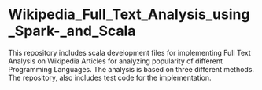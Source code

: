 # Wikipedia_Full_Text_Analysis_using_Spark-_and_Scala
This repository includes scala development files for implementing Full Text Analysis on Wikipedia Articles for analyzing popularity of different Programming Languages. The analysis is based on three different methods. The repository, also includes test code for the implementation.
